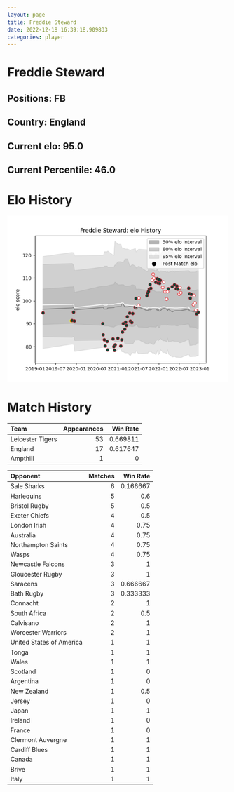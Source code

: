 ```yaml
---  
layout: page  
title: Freddie Steward  
date: 2022-12-18 16:39:18.909833  
categories: player  
---
```

# Freddie Steward

## Positions: FB

## Country: England

## Current elo: 95.0

## Current Percentile: 46.0

# Elo History


![elo history](history_FreddieSteward.png)
# Match History


| Team             |   Appearances |   Win Rate |
|:-----------------|--------------:|-----------:|
| Leicester Tigers |            53 |   0.669811 |
| England          |            17 |   0.617647 |
| Ampthill         |             1 |   0        |

| Opponent                 |   Matches |   Win Rate |
|:-------------------------|----------:|-----------:|
| Sale Sharks              |         6 |   0.166667 |
| Harlequins               |         5 |   0.6      |
| Bristol Rugby            |         5 |   0.5      |
| Exeter Chiefs            |         4 |   0.5      |
| London Irish             |         4 |   0.75     |
| Australia                |         4 |   0.75     |
| Northampton Saints       |         4 |   0.75     |
| Wasps                    |         4 |   0.75     |
| Newcastle Falcons        |         3 |   1        |
| Gloucester Rugby         |         3 |   1        |
| Saracens                 |         3 |   0.666667 |
| Bath Rugby               |         3 |   0.333333 |
| Connacht                 |         2 |   1        |
| South Africa             |         2 |   0.5      |
| Calvisano                |         2 |   1        |
| Worcester Warriors       |         2 |   1        |
| United States of America |         1 |   1        |
| Tonga                    |         1 |   1        |
| Wales                    |         1 |   1        |
| Scotland                 |         1 |   0        |
| Argentina                |         1 |   0        |
| New Zealand              |         1 |   0.5      |
| Jersey                   |         1 |   0        |
| Japan                    |         1 |   1        |
| Ireland                  |         1 |   0        |
| France                   |         1 |   0        |
| Clermont Auvergne        |         1 |   1        |
| Cardiff Blues            |         1 |   1        |
| Canada                   |         1 |   1        |
| Brive                    |         1 |   1        |
| Italy                    |         1 |   1        |